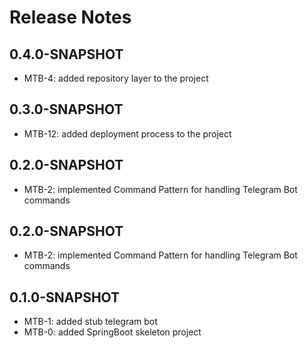 
# Release Notes


## 0.4.0-SNAPSHOT

*   MTB-4: added repository layer  to the project

## 0.3.0-SNAPSHOT

*   MTB-12: added deployment process to the project

## 0.2.0-SNAPSHOT

*   MTB-2: implemented Command Pattern for handling Telegram Bot commands



## 0.2.0-SNAPSHOT

*   MTB-2: implemented Command Pattern for handling Telegram Bot commands


## 0.1.0-SNAPSHOT

*   MTB-1: added stub telegram bot
*   MTB-0: added SpringBoot skeleton project
